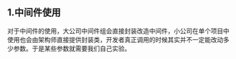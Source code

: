 ## 1.中间件使用
对于中间件的使用，大公司中间件组会直接封装改造中间件，小公司在单个项目中使用也会由架构师直接提供封装类，开发者真正调用的时候其实并不一定能改动多少参数。于是某些参数就需要我们自己实验。

